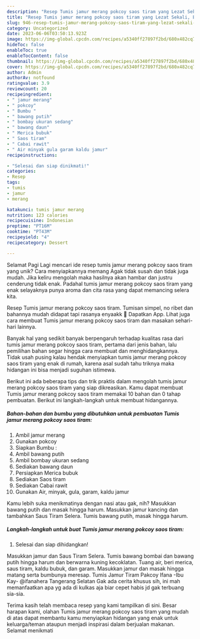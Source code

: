 ```yaml
---
description: "Resep Tumis jamur merang pokcoy saos tiram yang Lezat Sekali, Enak"
title: "Resep Tumis jamur merang pokcoy saos tiram yang Lezat Sekali, Enak"
slug: 946-resep-tumis-jamur-merang-pokcoy-saos-tiram-yang-lezat-sekali-enak
category: Uncategorized
date: 2023-06-06T03:50:13.923Z
image: https://img-global.cpcdn.com/recipes/a5340ff27897f2bd/680x482cq70/tumis-jamur-merang-pokcoy-saos-tiram-foto-resep-utama.jpg
hideToc: false
enableToc: true
enableTocContent: false
thumbnail: https://img-global.cpcdn.com/recipes/a5340ff27897f2bd/680x482cq70/tumis-jamur-merang-pokcoy-saos-tiram-foto-resep-utama.jpg
cover: https://img-global.cpcdn.com/recipes/a5340ff27897f2bd/680x482cq70/tumis-jamur-merang-pokcoy-saos-tiram-foto-resep-utama.jpg
author: Admin
authorAv: notfound
ratingvalue: 3.9
reviewcount: 20
recipeingredient:
- " jamur merang"
- " pokcoy"
- " Bumbu "
- " bawang putih"
- " bombay ukuran sedang"
- " bawang daun"
- " Merica bubuk"
- " Saos tiram"
- " Cabai rawit"
- " Air minyak gula garam kaldu jamur"
recipeinstructions:

- "Selesai dan siap dinikmati!"
categories:
- Resep
tags:
- tumis
- jamur
- merang

katakunci: tumis jamur merang 
nutrition: 123 calories
recipecuisine: Indonesian
preptime: "PT16M"
cooktime: "PT43M"
recipeyield: "4"
recipecategory: Dessert

---
```



Selamat Pagi Lagi mencari ide resep tumis jamur merang pokcoy saos tiram yang unik? Cara menyiapkannya memang Agak tidak susah dan tidak juga mudah. Jika keliru mengolah maka hasilnya akan hambar dan justru cenderung tidak enak. Padahal tumis jamur merang pokcoy saos tiram yang enak selayaknya punya aroma dan cita rasa yang dapat memancing selera kita.


Resep Tumis jamur merang pokcoy saos tiram. Tumisan simpel, no ribet dan bahannya mudah didapat tapi rasanya enyaakk 🤤 Dapatkan App. Lihat juga cara membuat Tumis jamur merang pokcoy saos tiram dan masakan sehari-hari lainnya.

Banyak hal yang sedikit banyak berpengaruh terhadap kualitas rasa dari tumis jamur merang pokcoy saos tiram, pertama dari jenis bahan, lalu pemilihan bahan segar hingga cara membuat dan menghidangkannya. Tidak usah pusing kalau hendak menyiapkan tumis jamur merang pokcoy saos tiram yang enak di rumah, karena asal sudah tahu triknya maka hidangan ini bisa menjadi suguhan istimewa.


Berikut ini ada beberapa tips dan trik praktis dalam mengolah tumis jamur merang pokcoy saos tiram yang siap dikreasikan. Kamu dapat membuat Tumis jamur merang pokcoy saos tiram memakai 10 bahan dan 0 tahap pembuatan. Berikut ini langkah-langkah untuk membuat hidangannya.

<!--inarticleads1-->

##### Bahan-bahan dan bumbu yang dibutuhkan untuk pembuatan Tumis jamur merang pokcoy saos tiram:

1. Ambil  jamur merang
1. Gunakan  pokcoy
1. Siapkan  Bumbu :
1. Ambil  bawang putih
1. Ambil  bombay ukuran sedang
1. Sediakan  bawang daun
1. Persiapkan  Merica bubuk
1. Sediakan  Saos tiram
1. Sediakan  Cabai rawit
1. Gunakan  Air, minyak, gula, garam, kaldu jamur


Kamu lebih suka menikmatinya dengan nasi atau gak, nih? Masukkan bawang putih dan masak hingga harum. Masukkan jamur kancing dan tambahkan Saus Tiram Selera. Tumis bawang putih, masak hingga harum. 

<!--inarticleads2-->

##### Langkah-langkah untuk buat Tumis jamur merang pokcoy saos tiram:


1. Selesai dan siap dihidangkan!

Masukkan jamur dan Saus Tiram Selera. Tumis bawang bombai dan bawang putih hingga harum dan berwarna kuning kecoklatan. Tuang air, beri merica, saus tiram, kaldu bubuk, dan garam. Masukkan jamur dan masak hingga matang serta bumbunya meresap. Tumis Jamur Tiram Pakcoy Ifana -Ibu Kay- @ifanahera Tangerang Selatan Gak ada cerita khusus sih, ini mah memanfaatkan apa yg ada di kulkas aja biar cepet habis jd gak terbuang sia-sia. 

Terima kasih telah membaca resep yang kami tampilkan di sini. Besar harapan kami, olahan Tumis jamur merang pokcoy saos tiram yang mudah di atas dapat membantu kamu menyiapkan hidangan yang enak untuk keluarga/teman ataupun menjadi inspirasi dalam berjualan makanan. Selamat menikmati
